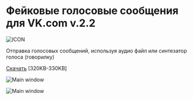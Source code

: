 # Фейковые голосовые сообщения для VK.com v.2.2
![ICON](https://raw.githubusercontent.com/antimYT/Fake-Voice-Messages-for-VK/master/_icon/VK_Logo.png)

Отправка голосовых сообщений, используя аудио файл или синтезатор голоса (говорилку)

[Скачать](https://github.com/antimYT/Fake-Voice-Messages-for-VK/releases) [320KB-330KB]

![Main window](https://raw.githubusercontent.com/antimYT/Fake-Voice-Messages-for-VK/master/preview.png)

![Main window](https://raw.githubusercontent.com/antimYT/Fake-Voice-Messages-for-VK/master/preview2.png)
